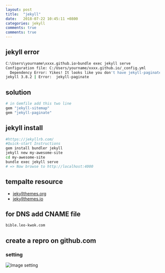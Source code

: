 ```yaml
---
layout: post
title:  "jekyll"
date:   2018-07-22 10:45:11 +0800
categories: jekyll
comments: true
comments: true
---
```



## jekyll error 
```bash
C:\Users\yourname\xxxx.github.io>bundle exec jekyll serve
Configuration file: C:/Users/yourname/xxxx.github.io/_config.yml
  Dependency Error: Yikes! It looks like you don't have jekyll-paginate or one of its dependencies installed. In order to use Jekyll as currently configured, you'll need to install this gem. The full error message from Ruby is: 'cannot load such file -- jekyll-paginate' If you run into trouble, you can find helpful resources at https://jekyllrb.com/help/!
jekyll 3.8.2 | Error:  jekyll-paginate
```

## solution 
```bash
# in Gemfile add this two line 
gem "jekyll-sitemap"
gem "jekyll-paginate"
```

## jekyll install 
```bash
#https://jekyllrb.com/
#Quick-start Instructions
gem install bundler jekyll
jekyll new my-awesome-site
cd my-awesome-site
bundle exec jekyll serve
# => Now browse to http://localhost:4000
```

##  tempalte resource
- [jekyllthemes.org](http://jekyllthemes.org)
- [jekyllthemes.io](http://jekyllthemes.io)

## for DNS add CNAME file
```bash
bible.leo-kwok.com
```


## create a repro on github.com
### setting
![Image setting](https://blog.leo-kwok.com/images/github01.png)

